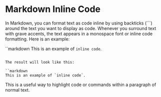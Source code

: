 # Markdown Inline Code

In Markdown, you can format text as code inline by using backticks (`\``) around the text you want to display as code. Whenever you surround text with grave accents, the text appears in a monospace font or inline code formatting. Here is an example:

``markdown
This is an example of `inline code`.
```

The result will look like this:

``markdown
This is an example of `inline code`.
```

This is a useful way to highlight code or commands within a paragraph of normal text.
